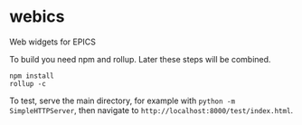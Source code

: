 # webics
Web widgets for EPICS

To build you need npm and rollup. Later these steps will be combined.

```
npm install
rollup -c
```

To test, serve the main directory, for example with `python -m SimpleHTTPServer`, then navigate to `http://localhost:8000/test/index.html`.
